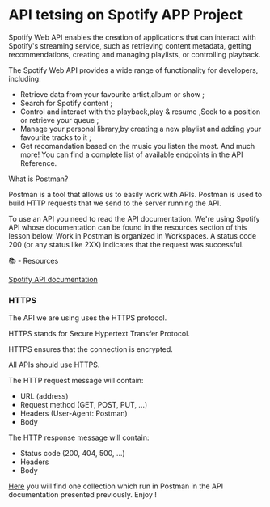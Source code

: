 # API tetsing on Spotify APP Project

Spotify Web API enables the creation of applications that can interact with Spotify's streaming service, such as retrieving content metadata, getting recommendations, creating and managing playlists, or controlling playback.

The Spotify Web API provides a wide range of functionality for developers, including:

- Retrieve data from your favourite artist,album or show ;
- Search for Spotify content ;
- Control and interact with the playback,play & resume ,Seek to a position or retrieve your queue ;
- Manage your personal library,by creating a new playlist and adding your favourite tracks to it ;
- Get recomandation based on the music you listen the most.
  And much more! You can find a complete list of available endpoints in the API Reference. 

What is Postman?

Postman is a tool that allows us to easily work with APIs.
Postman is used to build HTTP requests that we send to the server running the API.

To use an API you need to read the API documentation. We're using Spotify API whose documentation can be found in the resources section of this lesson below.
Work in Postman is organized in Workspaces.
A status code 200 (or any status like 2XX) indicates that the request was successful.

📚 - Resources

[Spotify API documentation](https://developer.spotify.com/documentation/web-api/concepts/scopes#user-follow-read)

### HTTPS

The API we are using uses the HTTPS protocol.

HTTPS stands for Secure Hypertext Transfer Protocol.

HTTPS ensures that the connection is encrypted.

All APIs should use HTTPS.

The HTTP request message will contain:
- URL (address)
- Request method (GET, POST, PUT, ...)
- Headers (User-Agent: Postman)
- Body
  
The HTTP response message will contain:
- Status code (200, 404, 500, ...)
- Headers
- Body

[Here](https://github.com/LauraScutariu/Postman-Project/blob/c6b7fbd8c9aa006815edb81945279405397d3a41/Spotify-postman_collection.json) you will find one collection which run in Postman in the API documentation presented previously. Enjoy !
